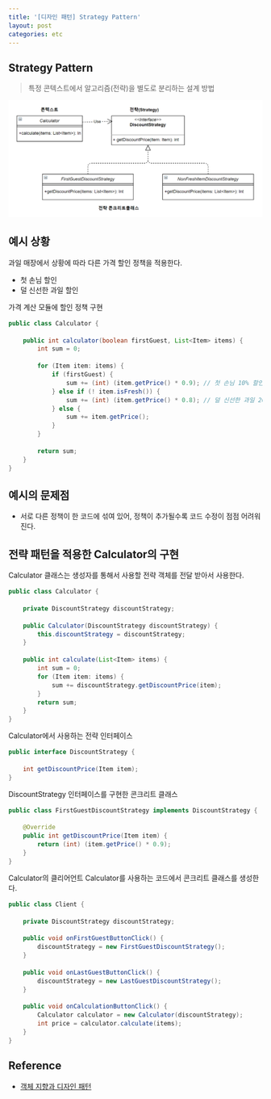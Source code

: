 ```yaml
---
title: '[디자인 패턴] Strategy Pattern'
layout: post
categories: etc
---
```


## Strategy Pattern
> 특정 콘텍스트에서 알고리즘(전략)을 별도로 분리하는 설계 방법

![](/asset/images/etc/strategy.PNG)

## 예시 상황
과일 매장에서 상황에 따라 다른 가격 할인 정책을 적용한다.
- 첫 손님 할인
- 덜 신선한 과일 할인

가격 계산 모듈에 할인 정책 구현
```java
public class Calculator {

    public int calculator(boolean firstGuest, List<Item> items) {
        int sum = 0;
        
        for (Item item: items) {
            if (firstGuest) {
                sum += (int) (item.getPrice() * 0.9); // 첫 손님 10% 할인
            } else if (! item.isFresh()) {
                sum += (int) (item.getPrice() * 0.8); // 덜 신선한 과일 20% 할인
            } else {
                sum += item.getPrice();
            }
        }

        return sum;
    }
}
```

## 예시의 문제점
- 서로 다른 정책이 한 코드에 섞여 있어, 정책이 추가될수록 코드 수정이 점점 어려워진다.

## 전략 패턴을 적용한 Calculator의 구현
Calculator 클래스는 생성자를 통해서 사용할 전략 객체를 전달 받아서 사용한다.
```java
public class Calculator {

    private DiscountStrategy discountStrategy;

    public Calculator(DiscountStrategy discountStrategy) {
        this.discountStrategy = discountStrategy;
    }

    public int calculate(List<Item> items) {
        int sum = 0;
        for (Item item: items) {
            sum += discountStrategy.getDiscountPrice(item);
        }
        return sum;
    }
}
```
Calculator에서 사용하는 전략 인터페이스
```java
public interface DiscountStrategy {
    
    int getDiscountPrice(Item item);
}
```
DiscountStrategy 인터페이스를 구현한 콘크리트 클래스
```java
public class FirstGuestDiscountStrategy implements DiscountStrategy {

    @Override
    public int getDiscountPrice(Item item) {
        return (int) (item.getPrice() * 0.9);
    }
}
```
Calculator의 클리어언트
Calculator를 사용하는 코드에서 콘크리트 클래스를 생성한다.
```java
public class Client {
    
    private DiscountStrategy discountStrategy;

    public void onFirstGuestButtonClick() {
        discountStrategy = new FirstGuestDiscountStrategy();
    }
    
    public void onLastGuestButtonClick() {
        discountStrategy = new LastGuestDiscountStrategy();
    }

    public void onCalculationButtonClick() {
        Calculator calculator = new Calculator(discountStrategy);
        int price = calculator.calculate(items);
    }
}
```

## Reference
- [객체 지향과 디자인 패턴](http://www.yes24.com/Product/Goods/9179120)



